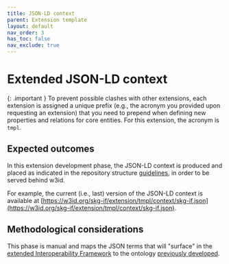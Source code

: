 ```yaml
---
title: JSON-LD context
parent: Extension template
layout: default
nav_order: 3
has_toc: false
nav_exclude: true
---
```


# Extended JSON-LD context
{: .important }
To prevent possible clashes with other extensions, each extension is assigned a unique prefix (e.g., the acronym you provided upon requesting an extension) that you need to prepend when defining new properties and relations for core entities. For this extension, the acronym is `tmpl`.

## Expected outcomes
In this extension development phase, the JSON-LD context is produced and placed as indicated in the repository structure [guidelines](../structure), in order to be served behind w3id.

For example, the current (i.e., last) version of the JSON-LD context is available at [https://w3id.org/skg-if/extension/tmpl/context/skg-if.json](https://w3id.org/skg-if/extension/tmpl/context/skg-if.json).


## Methodological considerations
This phase is manual and maps the JSON terms that will "surface" in the [extended Interoperability Framework](./extended-interoperability-framework) to the ontology [previously developed](./data-model).